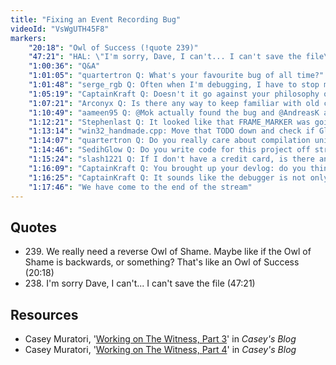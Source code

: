```yaml
---
title: "Fixing an Event Recording Bug"
videoId: "VsWgUTH45F8"
markers:
    "20:18": "Owl of Success (!quote 239)"
    "47:21": "HAL: \"I'm sorry, Dave, I can't... I can't save the file\" (!quote 238)"
    "1:00:36": "Q&A"
    "1:01:05": "quartertron Q: What's your favourite bug of all time?"
    "1:01:48": "serge_rgb Q: Often when I'm debugging, I have to stop myself from changing stuff at random because of mental laziness, hoping for \"an even number of sign errors\". Do you ever have that urge? If so, has it diminished as you have become more experienced? [see Resources]"
    "1:05:19": "CaptainKraft Q: Doesn't it go against your philosophy of \"write the code as you need it\" to make a debugger like this before the game needs much debugging?"
    "1:07:21": "Arconyx Q: Is there any way to keep familiar with old code or is working with it frequently the only way?"
    "1:10:49": "aameen95 Q: @Mok actually found the bug and @AndreasK actually figured why it is causing what was happening by looking at the assembly. The compiler decided to not inline the call in the constructor and inline it in the destructor so the start marker is wrong and the end marker is right"
    "1:12:21": "Stephenlast Q: It looked like that FRAME_MARKER was going past this TODO: \"// TODO(casey): Move this to a global variable so that there can be timers below this one?\""
    "1:13:14": "win32_handmade.cpp: Move that TODO down and check if GlobalDebugTable exists"
    "1:14:07": "quartertron Q: Do you really care about compilation units or just threads? Hash the thread IDs"
    "1:14:46": "SedihGlow Q: Do you write code for this project off stream, for fun or speed?"
    "1:15:24": "slash1221 Q: If I don't have a credit card, is there another way to buy it?"
    "1:16:09": "CaptainKraft Q: You brought up your devlog: do you think that writing a devlog is good for the writer, the readers, or both?"
    "1:16:25": "CaptainKraft Q: It sounds like the debugger is not only a tool to find out what is going wrong, but to detect when things are going to go wrong. Is that a fair assumption? I never thought of a debugger as something that keeps me \"situationally aware\". That sounds like a great idea"
    "1:17:46": "We have come to the end of the stream"
---
```


## Quotes

* 239\. We really need a reverse Owl of Shame. Maybe like if the Owl of Shame is backwards, or something? That's like an Owl of Success (20:18)
* 238\. I'm sorry Dave, I can't... I can't save the file (47:21)

## Resources

* Casey Muratori, '[Working on The Witness, Part 3](http://mollyrocket.com/casey/stream_0008.html)' in *Casey's Blog*
* Casey Muratori, '[Working on The Witness, Part 4](http://mollyrocket.com/casey/stream_0009.html)' in *Casey's Blog*
